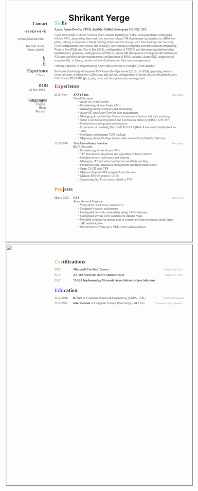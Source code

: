 <html>
<head><meta http-equiv=Content-Type content="text/html; charset=UTF-8">
<style type="text/css">
<!--
span.cls_002{font-family:Times,serif;font-size:39.9px;color:rgb(255,255,255);font-weight:normal;font-style:normal;text-decoration: none}
div.cls_002{font-family:Times,serif;font-size:39.9px;color:rgb(255,255,255);font-weight:normal;font-style:normal;text-decoration: none}
span.cls_008{font-family:Times,serif;font-size:14.4px;color:rgb(77,77,77);font-weight:bold;font-style:normal;text-decoration: none}
div.cls_008{font-family:Times,serif;font-size:14.4px;color:rgb(77,77,77);font-weight:bold;font-style:normal;text-decoration: none}
span.cls_003{font-family:Times,serif;font-size:17.3px;color:rgb(102,217,237);font-weight:bold;font-style:normal;text-decoration: none}
div.cls_003{font-family:Times,serif;font-size:17.3px;color:rgb(102,217,237);font-weight:bold;font-style:normal;text-decoration: none}
span.cls_004{font-family:Times,serif;font-size:17.3px;color:rgb(77,77,77);font-weight:bold;font-style:normal;text-decoration: none}
div.cls_004{font-family:Times,serif;font-size:17.3px;color:rgb(77,77,77);font-weight:bold;font-style:normal;text-decoration: none}
span.cls_005{font-family:Times,serif;font-size:10.0px;color:rgb(77,77,77);font-weight:bold;font-style:normal;text-decoration: none}
div.cls_005{font-family:Times,serif;font-size:10.0px;color:rgb(77,77,77);font-weight:bold;font-style:normal;text-decoration: none}
span.cls_006{font-family:Times,serif;font-size:10.0px;color:rgb(77,77,77);font-weight:normal;font-style:normal;text-decoration: none}
div.cls_006{font-family:Times,serif;font-size:10.0px;color:rgb(77,77,77);font-weight:normal;font-style:normal;text-decoration: none}
span.cls_007{font-family:Times,serif;font-size:10.0px;color:rgb(0,0,0);font-weight:normal;font-style:normal;text-decoration: none}
div.cls_007{font-family:Times,serif;font-size:10.0px;color:rgb(0,0,0);font-weight:normal;font-style:normal;text-decoration: none}
span.cls_009{font-family:Times,serif;font-size:17.3px;color:rgb(249,39,113);font-weight:bold;font-style:normal;text-decoration: none}
div.cls_009{font-family:Times,serif;font-size:17.3px;color:rgb(249,39,113);font-weight:bold;font-style:normal;text-decoration: none}
span.cls_010{font-family:Times,serif;font-size:8.0px;color:rgb(153,153,153);font-weight:normal;font-style:normal;text-decoration: none}
div.cls_010{font-family:Times,serif;font-size:8.0px;color:rgb(153,153,153);font-weight:normal;font-style:normal;text-decoration: none}
span.cls_011{font-family:Times,serif;font-size:10.0px;color:rgb(77,77,77);font-weight:normal;font-style:italic;text-decoration: none}
div.cls_011{font-family:Times,serif;font-size:10.0px;color:rgb(77,77,77);font-weight:normal;font-style:italic;text-decoration: none}
span.cls_012{font-family:Times,serif;font-size:17.3px;color:rgb(253,150,31);font-weight:bold;font-style:normal;text-decoration: none}
div.cls_012{font-family:Times,serif;font-size:17.3px;color:rgb(253,150,31);font-weight:bold;font-style:normal;text-decoration: none}
span.cls_013{font-family:Times,serif;font-size:17.3px;color:rgb(167,225,45);font-weight:bold;font-style:normal;text-decoration: none}
div.cls_013{font-family:Times,serif;font-size:17.3px;color:rgb(167,225,45);font-weight:bold;font-style:normal;text-decoration: none}
span.cls_014{font-family:Times,serif;font-size:17.3px;color:rgb(146,87,253);font-weight:bold;font-style:normal;text-decoration: none}
div.cls_014{font-family:Times,serif;font-size:17.3px;color:rgb(146,87,253);font-weight:bold;font-style:normal;text-decoration: none}
-->
</style>
<script type="text/javascript" src="55049316-8a6b-11ec-a980-0cc47a792c0a_id_55049316-8a6b-11ec-a980-0cc47a792c0a_files/wz_jsgraphics.js"></script>
</head>
<body>
<div style="position:absolute;left:50%;margin-left:-306px;top:0px;width:612px;height:792px;border-style:outset;overflow:hidden">
<div style="position:absolute;left:0px;top:0px">
<!---img src="55049316-8a6b-11ec-a980-0cc47a792c0a_id_55049316-8a6b-11ec-a980-0cc47a792c0a_files/background1.jpg" width=612 height=792--></div>
<h1><center>Shrikant Yerge</center></h1>
<div style="position:absolute;left:86.77px;top:66.94px" class="cls_008"><span class="cls_008">Contact</span></div>
<div style="position:absolute;left:158.74px;top:62.55px" class="cls_003"><span class="cls_003">Ski</span><span class="cls_004">lls</span></div>
<div style="position:absolute;left:158.74px;top:88.05px" class="cls_005"><span class="cls_005">Azure</span><span class="cls_006">,</span><span class="cls_005"> Azure DevOps (TFS)</span><span class="cls_006">,</span><span class="cls_005"> Ansible</span><span class="cls_006">,</span><span class="cls_005"> GitHub Enterprise</span><span class="cls_006"> MS SQL DBA</span></div>
<div style="position:absolute;left:59.54px;top:95.23px" class="cls_005"><span class="cls_005">+91 9420 448 441</span></div>
<div style="position:absolute;left:158.74px;top:105.98px" class="cls_006"><span class="cls_006">Good knowledge of Azure services like Compute (Setting up VM’s, managing them, configuring</span></div>
<div style="position:absolute;left:37.74px;top:119.14px" class="cls_006"><span class="cls_006">syerge@outlook.com</span></div>
<div style="position:absolute;left:158.74px;top:117.94px" class="cls_006"><span class="cls_006">HA for VM’s, encrypting them and their recovery plans, VM deployment automation via ARM tem-</span></div>
<div style="position:absolute;left:158.74px;top:129.89px" class="cls_006"><span class="cls_006">plates, adding extensions to them), Storage (Blob and file storage with their backups and recovery,</span></div>
<div style="position:absolute;left:65.21px;top:143.06px" class="cls_006"><span class="cls_006">Kothrud Stand,</span></div>
<div style="position:absolute;left:158.74px;top:141.85px" class="cls_006"><span class="cls_006">CDN configuration, user access and security), Networking (Designing network solutions,Implanting</span></div>
<div style="position:absolute;left:72.17px;top:155.01px" class="cls_006"><span class="cls_006">Pune 411038</span></div>
<div style="position:absolute;left:158.74px;top:153.80px" class="cls_006"><span class="cls_006">Point to Site (P2S) and Site to Site (S2S), configuration of VNETs and their peering,implementing</span></div>
<div style="position:absolute;left:158.74px;top:165.76px" class="cls_006"><span class="cls_006">load balancer, gateways, configuration of NSG’s), Azure AD (Integration of On-prem AD with Azure</span></div>
<div style="position:absolute;left:121.85px;top:178.92px" class="cls_007"><span class="cls_007"> </span><A HREF="https://www.linkedin.com/in/syerge">L</A> </div>
<div style="position:absolute;left:158.74px;top:177.71px" class="cls_006"><span class="cls_006">AD, user and their device management, configuration of MFA, security),Azure SQL (migration of</span></div>
<div style="position:absolute;left:121.85px;top:190.88px" class="cls_007"><span class="cls_007"> </span><A HREF="https://github.com/syerge">G</A> </div>
<div style="position:absolute;left:158.74px;top:189.67px" class="cls_006"><span class="cls_006">on-prem SQL to Azure, creation of new databases and their user management).</span></div>
<div style="position:absolute;left:120.43px;top:202.83px" class="cls_007"><span class="cls_007"> </span><A HREF="https://medium.com/@syerge">M</A> </div>
<div style="position:absolute;left:158.74px;top:207.60px" class="cls_006"><span class="cls_006">Holding expertise in implementing Azure Infrastructure as code(IaC) with Ansible.</span></div>
<div style="position:absolute;left:68.88px;top:222.36px" class="cls_008"><span class="cls_008">Experience</span></div>
<div style="position:absolute;left:158.74px;top:225.53px" class="cls_006"><span class="cls_006">Proficient knowledge of on-prem TFS/Azure DevOps Server (2012/15/18/19) upgrading them to</span></div>
<div style="position:absolute;left:97.76px;top:238.70px" class="cls_006"><span class="cls_006">5 Years</span></div>
<div style="position:absolute;left:158.74px;top:237.49px" class="cls_006"><span class="cls_006">latest versions, creating new collections and project, configuration of project boards (Kanban board),</span></div>
<div style="position:absolute;left:158.74px;top:249.44px" class="cls_006"><span class="cls_006">CI-CD with TFS/ADO (java,.net), users and their permission management</span></div>
<div style="position:absolute;left:106.21px;top:270.18px" class="cls_008"><span class="cls_008">DOB</span></div>
<div style="position:absolute;left:158.74px;top:270.51px" class="cls_009"><span class="cls_009">Exp</span><span class="cls_004">erience</span></div>
<div style="position:absolute;left:75.00px;top:286.52px" class="cls_006"><span class="cls_006">22 Nov 1994</span></div>
<div style="position:absolute;left:158.74px;top:302.58px" class="cls_006"><span class="cls_006">2018-Now</span></div>
<div style="position:absolute;left:220.82px;top:302.58px" class="cls_005"><span class="cls_005">ANSYS Inc.</span></div>
<div style="position:absolute;left:545.16px;top:304.57px" class="cls_010"><span class="cls_010">Pune, India</span></div>
<div style="position:absolute;left:220.82px;top:314.53px" class="cls_011"><span class="cls_011">Cloud Ops team</span></div>
<div style="position:absolute;left:73.04px;top:318.00px" class="cls_008"><span class="cls_008">languages</span></div>
<div style="position:absolute;left:237.52px;top:326.49px" class="cls_006"><span class="cls_006">• Azure IaC with Ansible</span></div>
<div style="position:absolute;left:98.41px;top:334.34px" class="cls_006"><span class="cls_006">English</span></div>
<div style="position:absolute;left:237.52px;top:338.44px" class="cls_006"><span class="cls_006">• Provisioning of new Azure VM’s</span></div>
<div style="position:absolute;left:107.74px;top:346.29px" class="cls_006"><span class="cls_006">Hindi</span></div>
<div style="position:absolute;left:237.52px;top:350.40px" class="cls_006"><span class="cls_006">• Managing Azure resources and monitoring</span></div>
<div style="position:absolute;left:96.54px;top:358.25px" class="cls_006"><span class="cls_006">Marathi</span></div>
<div style="position:absolute;left:237.52px;top:362.35px" class="cls_006"><span class="cls_006">• Azure AD and Azure DevOps user management</span></div>
<div style="position:absolute;left:237.52px;top:374.31px" class="cls_006"><span class="cls_006">• Managing Azure DevOps Server infrastructure Servers and their patching</span></div>
<div style="position:absolute;left:237.52px;top:386.26px" class="cls_006"><span class="cls_006">• Setup Continuous Integration and Continuous Delivery (CICD) with TFS</span></div>
<div style="position:absolute;left:237.52px;top:398.22px" class="cls_006"><span class="cls_006">• Kanban board setup and customization</span></div>
<div style="position:absolute;left:237.52px;top:410.17px" class="cls_006"><span class="cls_006">• Experience in resolving Microsoft TFS RAP (Risk Assessment Profile) tool is-</span></div>
<div style="position:absolute;left:245.73px;top:422.13px" class="cls_006"><span class="cls_006">sues</span></div>
<div style="position:absolute;left:237.52px;top:434.08px" class="cls_006"><span class="cls_006">• Configure and manage ADO backups</span></div>
<div style="position:absolute;left:237.52px;top:446.04px" class="cls_006"><span class="cls_006">• Migrating Azure DevOps Server collection to Azure DevOps Services</span></div>
<div style="position:absolute;left:158.74px;top:462.51px" class="cls_006"><span class="cls_006">2016-2018</span></div>
<div style="position:absolute;left:220.82px;top:462.51px" class="cls_005"><span class="cls_005">Tata Consultancy Services</span></div>
<div style="position:absolute;left:545.16px;top:464.50px" class="cls_010"><span class="cls_010">Pune, India</span></div>
<div style="position:absolute;left:220.82px;top:474.47px" class="cls_011"><span class="cls_011">BGIT Ops team</span></div>
<div style="position:absolute;left:237.52px;top:486.42px" class="cls_006"><span class="cls_006">• Provisioning of new Azure VM’s</span></div>
<div style="position:absolute;left:237.52px;top:498.38px" class="cls_006"><span class="cls_006">• TFS installation, migration and upgrading to latest versions</span></div>
<div style="position:absolute;left:237.52px;top:510.33px" class="cls_006"><span class="cls_006">• Creation of new collections and projects</span></div>
<div style="position:absolute;left:237.52px;top:522.29px" class="cls_006"><span class="cls_006">• Managing TFS infrastructure Servers and their patching</span></div>
<div style="position:absolute;left:237.52px;top:534.24px" class="cls_006"><span class="cls_006">• Production SQL Databases management and their maintenance</span></div>
<div style="position:absolute;left:237.52px;top:546.20px" class="cls_006"><span class="cls_006">• Setup CI-CD with TFS</span></div>
<div style="position:absolute;left:237.52px;top:558.15px" class="cls_006"><span class="cls_006">• Migrate On-prem TFS setup to Azure Servers</span></div>
<div style="position:absolute;left:237.52px;top:570.11px" class="cls_006"><span class="cls_006">• Migrate TFS On-prem to VSTS</span></div>
<div style="position:absolute;left:237.52px;top:582.06px" class="cls_006"><span class="cls_006">• Supporting End User issues related to TFS</span></div>
<div style="position:absolute;left:158.74px;top:609.97px" class="cls_012"><span class="cls_012">Pro</span><span class="cls_004">jects</span></div>
<div style="position:absolute;left:158.74px;top:642.22px" class="cls_006"><span class="cls_006">March 2020</span></div>
<div style="position:absolute;left:220.82px;top:642.22px" class="cls_005"><span class="cls_005">GBS</span></div>
<div style="position:absolute;left:545.16px;top:644.21px" class="cls_010"><span class="cls_010">Dubai, UAE</span></div>
<div style="position:absolute;left:220.82px;top:654.17px" class="cls_011"><span class="cls_011">Azure Network Engineer</span></div>
<div style="position:absolute;left:237.52px;top:666.13px" class="cls_006"><span class="cls_006">• Wisayah to BlackRock connectivity</span></div>
<div style="position:absolute;left:237.52px;top:678.09px" class="cls_006"><span class="cls_006">• Designed Network architecture</span></div>
<div style="position:absolute;left:237.52px;top:690.04px" class="cls_006"><span class="cls_006">• Configured network connectivity using VPN Gateways</span></div>
<div style="position:absolute;left:237.52px;top:702.00px" class="cls_006"><span class="cls_006">• Configured Private DNS solution for internal VMs</span></div>
<div style="position:absolute;left:237.52px;top:713.95px" class="cls_006"><span class="cls_006">• Provided solution for remote user to connect to Azure resources using Azure</span></div>
<div style="position:absolute;left:245.73px;top:725.91px" class="cls_006"><span class="cls_006">AD authentication</span></div>
<div style="position:absolute;left:237.52px;top:737.86px" class="cls_006"><span class="cls_006">• Peered internal Wisayah VNETs with Gateway transit</span></div>
</div>
<div style="position:absolute;left:50%;margin-left:-306px;top:802px;width:612px;height:792px;border-style:outset;overflow:hidden">
<div style="position:absolute;left:0px;top:0px">
<img src="55049316-8a6b-11ec-a980-0cc47a792c0a_id_55049316-8a6b-11ec-a980-0cc47a792c0a_files/background2.jpg" width=612 height=792></div>
<div style="position:absolute;left:158.74px;top:47.33px" class="cls_013"><span class="cls_013">Cer</span><span class="cls_004">tifications</span></div>
<div style="position:absolute;left:158.74px;top:76.08px" class="cls_006"><span class="cls_006">2020</span></div>
<div style="position:absolute;left:220.82px;top:76.08px" class="cls_005"><span class="cls_005">Microsoft Certified Trainer</span></div>
<div style="position:absolute;left:518.81px;top:78.08px" class="cls_010"><span class="cls_010">Valid till Sept 2021</span></div>
<div style="position:absolute;left:158.74px;top:93.88px" class="cls_006"><span class="cls_006">2019</span></div>
<div style="position:absolute;left:220.82px;top:93.88px" class="cls_005"><span class="cls_005">AZ-103 Microsoft Azure Administrator</span></div>
<div style="position:absolute;left:521.33px;top:95.87px" class="cls_010"><span class="cls_010">Valid till Dec 2021</span></div>
<div style="position:absolute;left:158.74px;top:111.68px" class="cls_006"><span class="cls_006">2017</span></div>
<div style="position:absolute;left:220.82px;top:111.68px" class="cls_005"><span class="cls_005">70-533 Implementing Microsoft Azure Infrastructure Solutions</span></div>
<div style="position:absolute;left:158.74px;top:140.92px" class="cls_014"><span class="cls_014">Edu</span><span class="cls_004">cation</span></div>
<div style="position:absolute;left:158.74px;top:169.67px" class="cls_006"><span class="cls_006">2012-2016</span></div>
<div style="position:absolute;left:220.82px;top:169.67px" class="cls_005"><span class="cls_005">B.Tech</span><span class="cls_006"> in Computer Science & Engineering (CGPA - 7.81)</span></div>
<div style="position:absolute;left:516.82px;top:171.66px" class="cls_010"><span class="cls_010">SGGSIE&T, Nanded</span></div>
<div style="position:absolute;left:158.74px;top:187.46px" class="cls_006"><span class="cls_006">2010-2012</span></div>
<div style="position:absolute;left:220.82px;top:187.46px" class="cls_005"><span class="cls_005">Intermediate</span><span class="cls_006"> in Computer Science (Percentage - 84.17%)</span></div>
<div style="position:absolute;left:490.31px;top:189.45px" class="cls_010"><span class="cls_010">Yeshwant Collage, Nanded</span></div>
</div>

</body>
</html>
